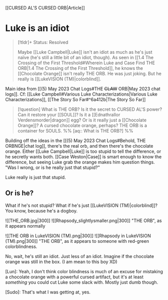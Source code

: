 [[CURSED AL'S CURSED ORB|Article]]
# Luke is an idiot
>[!tldr]+
>Status: Resolved
>
>Maybe [[Luke Campbell|Luke]] isn't an idiot as much as he's just naïve (he's still a little bit of an idiot, though). As seen in [[1.4 The Crossing of the First Threshold#Wherein Luke and Case Find THE ORB|1.4 The Crossing of the First Threshold]], he knows the [[Chocolate Orange]] isn't really THE ORB. He was just joking. But he really is [[LukeVISION (TM)|colorblind]].

Main idea from [[(5) May 2023 Chat Logs#THE ~~CLAW~~ ORB|May 2023 chat logs]].
Cf: [[Luke Campbell#Various Luke Characterizations|Various Luke Characterizations]], [[The Story So Far#^6a412b|The Story So Far]]

>[!question] What is THE ORB? Is it the secret to CURSED AL'S power? Can it restore your [[SOUL]]? Is it a [[Ednathrallor Verdensmorder|dragon]] egg? Or is it really just a [[Chocolate Orange]]? A cursed chocolate orange, perhaps?
>THE ORB is a container for SOULS.
>%% [aq:: What is THE ORB?] %%

Building off the ideas in the [[(5) May 2023 Chat Logs#Behold, THE ORBNGE|chat log]], there's the real orb, and then there's the chocolate orange. Either [[Luke Campbell|Luke]] is too stupid to tell the difference, or he secretly wants both. [[Case Weston|Case]] is smart enough to know the difference, but seeing Luke grab the orange makes him question things. "Was I wrong, or is he really just that stupid?"

Luke really is just that stupid.

## Or is he?
What if he's not stupid? What if he's just [[LukeVISION (TM)|colorblind]]? You know, because he's a dogboy.

![[THE_ORB.jpg|300]] ![[Rhapsody_slightlysmaller.png|300]]
"THE ORB", as it appears normally

![[THE ORB in LukeVISION (TM).png|300]] ![[Rhapsody in LukeVISION (TM).png|300]]
"THE ORB", as it appears to someone with red-green colorblindness.

No, wait, he's still an idiot. Just less of an idiot. Imagine if the chocolate orange was still in the box. (I am mean to this boy XD)

[Lun]: Yeah, I don't think color blindness is much of an excuse for mistaking a chocolate orange with a powerful cursed artifact, but it's at least _something_ you could cut Luke some slack with. Mostly just dumb though.

[Sudo]: That's what I was getting at, yes.